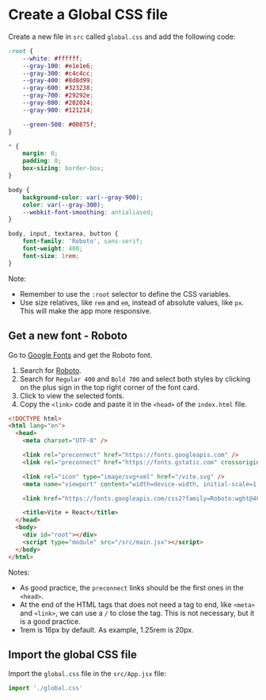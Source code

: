 # Create a Global CSS file

Create a new file in `src` called `global.css` and add the following code:

```css
:root {
    --white: #ffffff;
    --gray-100: #e1e1e6;
    --gray-300: #c4c4cc;
    --gray-400: #8d8d99;
    --gray-600: #323238;
    --gray-700: #29292e;
    --gray-800: #202024;
    --gray-900: #121214;

    --green-500: #00875f;
}

* {
    margin: 0;
    padding: 0;
    box-sizing: border-box;
}

body {
    background-color: var(--gray-900);
    color: var(--gray-300);
    --webkit-font-smoothing: antialiased;
}

body, input, textarea, button {
    font-family: 'Roboto', sans-serif;
    font-weight: 400;
    font-size: 1rem;
}
```

Note:

- Remember to use the `:root` selector to define the CSS variables.
- Use size relatives, like `rem` and `em`, instead of absolute values, like `px`. This will make the app more responsive.

## Get a new font - Roboto

Go to [Google Fonts](https://fonts.google.com/) and get the Roboto font.

1. Search for [Roboto](https://fonts.google.com/specimen/Roboto?query=roboto).
2. Search for `Regular 400` and `Bold 700` and select both styles by clicking on the plus sign in the top right corner of the font card.
3. Click to view the selected fonts.
4. Copy the `<link>` code and paste it in the `<head>` of the `index.html` file.

```html
<!DOCTYPE html>
<html lang="en">
  <head>
    <meta charset="UTF-8" />

    <link rel="preconnect" href="https://fonts.googleapis.com" />
    <link rel="preconnect" href="https://fonts.gstatic.com" crossorigin />

    <link rel="icon" type="image/svg+xml" href="/vite.svg" />
    <meta name="viewport" content="width=device-width, initial-scale=1.0" />

    <link href="https://fonts.googleapis.com/css2?family=Roboto:wght@400;700&display=swap" rel="stylesheet" />

    <title>Vite + React</title>
  </head>
  <body>
    <div id="root"></div>
    <script type="module" src="/src/main.jsx"></script>
  </body>
</html>
```

Notes:

- As good practice, the `preconnect` links should be the first ones in the `<head>`.
- At the end of the HTML tags that does not need a tag to end, like `<meta>` and `<link>`, we can use a `/` to close the tag. This is not necessary, but it is a good practice.
- 1rem is 16px by default. As example, 1.25rem is 20px.

## Import the global CSS file

Import the `global.css` file in the `src/App.jsx` file:

```js
import './global.css'
```
